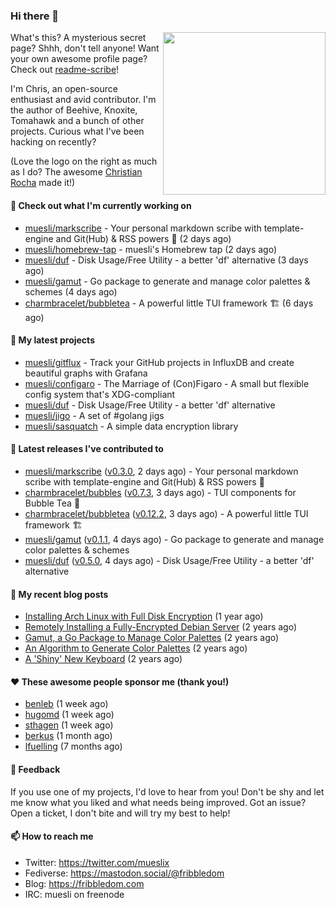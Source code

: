 ### Hi there 👋

<img align="right" src="https://raw.githubusercontent.com/muesli/muesli/master/assets/termenv.png" width="260">

What's this? A mysterious secret page? Shhh, don't tell anyone!
Want your own awesome profile page? Check out [readme-scribe](https://github.com/muesli/readme-scribe)!

I'm Chris, an open-source enthusiast and avid contributor. I'm the author of Beehive, Knoxite, Tomahawk and a bunch
of other projects. Curious what I've been hacking on recently?

(Love the logo on the right as much as I do? The awesome [Christian Rocha](https://github.com/meowgorithm/) made it!)

#### 👷 Check out what I'm currently working on

- [muesli/markscribe](https://github.com/muesli/markscribe) - Your personal markdown scribe with template-engine and Git(Hub) &amp; RSS powers 📜 (2 days ago)
- [muesli/homebrew-tap](https://github.com/muesli/homebrew-tap) - muesli&#39;s Homebrew tap (2 days ago)
- [muesli/duf](https://github.com/muesli/duf) - Disk Usage/Free Utility - a better &#39;df&#39; alternative (3 days ago)
- [muesli/gamut](https://github.com/muesli/gamut) - Go package to generate and manage color palettes &amp; schemes (4 days ago)
- [charmbracelet/bubbletea](https://github.com/charmbracelet/bubbletea) - A powerful little TUI framework 🏗 (6 days ago)

#### 🌱 My latest projects

- [muesli/gitflux](https://github.com/muesli/gitflux) - Track your GitHub projects in InfluxDB and create beautiful graphs with Grafana
- [muesli/configaro](https://github.com/muesli/configaro) - The Marriage of (Con)Figaro - A small but flexible config system that&#39;s XDG-compliant
- [muesli/duf](https://github.com/muesli/duf) - Disk Usage/Free Utility - a better &#39;df&#39; alternative
- [muesli/jigo](https://github.com/muesli/jigo) - A set of #golang jigs
- [muesli/sasquatch](https://github.com/muesli/sasquatch) - A simple data encryption library

#### 🔭 Latest releases I've contributed to

- [muesli/markscribe](https://github.com/muesli/markscribe) ([v0.3.0](https://github.com/muesli/markscribe/releases/tag/v0.3.0), 2 days ago) - Your personal markdown scribe with template-engine and Git(Hub) &amp; RSS powers 📜
- [charmbracelet/bubbles](https://github.com/charmbracelet/bubbles) ([v0.7.3](https://github.com/charmbracelet/bubbles/releases/tag/v0.7.3), 3 days ago) - TUI components for Bubble Tea 🍡
- [charmbracelet/bubbletea](https://github.com/charmbracelet/bubbletea) ([v0.12.2](https://github.com/charmbracelet/bubbletea/releases/tag/v0.12.2), 3 days ago) - A powerful little TUI framework 🏗
- [muesli/gamut](https://github.com/muesli/gamut) ([v0.1.1](https://github.com/muesli/gamut/releases/tag/v0.1.1), 4 days ago) - Go package to generate and manage color palettes &amp; schemes
- [muesli/duf](https://github.com/muesli/duf) ([v0.5.0](https://github.com/muesli/duf/releases/tag/v0.5.0), 4 days ago) - Disk Usage/Free Utility - a better &#39;df&#39; alternative

#### 📜 My recent blog posts

- [Installing Arch Linux with Full Disk Encryption](https://fribbledom.com/posts/encrypted-arch-install/) (1 year ago)
- [Remotely Installing a Fully-Encrypted Debian Server](https://fribbledom.com/posts/encrypted-remote-debian-install/) (2 years ago)
- [Gamut, a Go Package to Manage Color Palettes](https://fribbledom.com/posts/gamut-package-to-handle-color-palettes/) (2 years ago)
- [An Algorithm to Generate Color Palettes](https://fribbledom.com/posts/an-algorithm-to-generate-color-palettes/) (2 years ago)
- [A &#39;Shiny&#39; New Keyboard](https://fribbledom.com/posts/a-shiny-new-keyboard/) (2 years ago)

#### ❤️ These awesome people sponsor me (thank you!)

- [benleb](https://github.com/benleb) (1 week ago)
- [hugomd](https://github.com/hugomd) (1 week ago)
- [sthagen](https://github.com/sthagen) (1 week ago)
- [berkus](https://github.com/berkus) (1 month ago)
- [lfuelling](https://github.com/lfuelling) (7 months ago)

#### 💬 Feedback

If you use one of my projects, I'd love to hear from you! Don't be shy and let me know what you liked
and what needs being improved. Got an issue? Open a ticket, I don't bite and will try my best to help!

#### 📫 How to reach me

- Twitter: https://twitter.com/mueslix
- Fediverse: https://mastodon.social/@fribbledom
- Blog: https://fribbledom.com
- IRC: muesli on freenode
